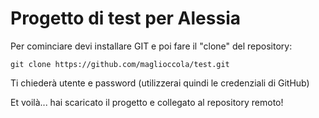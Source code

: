 # Progetto di test per Alessia

Per cominciare devi installare GIT e poi fare il "clone" del repository:

`git clone https://github.com/maglioccola/test.git`

Ti chiederà utente e password (utilizzerai quindi le credenziali di GitHub)

Et voilà... hai scaricato il progetto e collegato al repository remoto!
